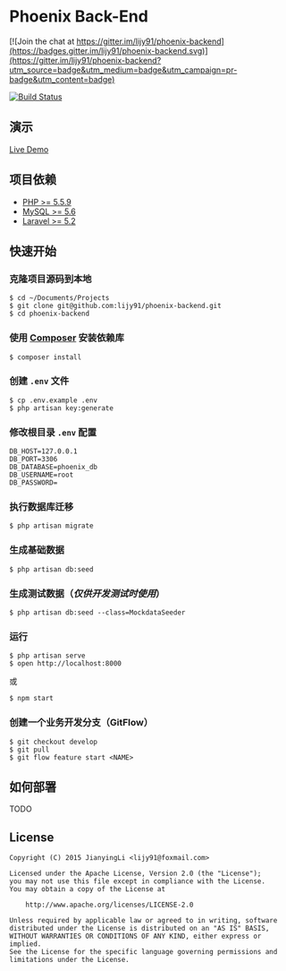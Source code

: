 # Phoenix Back-End

[![Join the chat at https://gitter.im/lijy91/phoenix-backend](https://badges.gitter.im/lijy91/phoenix-backend.svg)](https://gitter.im/lijy91/phoenix-backend?utm_source=badge&utm_medium=badge&utm_campaign=pr-badge&utm_content=badge)

[![Build Status](https://api.travis-ci.org/lijy91/phoenix-backend.svg?branch=master)](https://travis-ci.org/lijy91/phoenix-backend)

## 演示
[Live Demo](http://phoenix-backend.daoapp.io)

## 项目依赖
- [PHP >= 5.5.9](http://php.net/)
- [MySQL >= 5.6](https://www.mysql.com/)
- [Laravel >= 5.2](http://laravel.com/)

## 快速开始

### 克隆项目源码到本地
```
$ cd ~/Documents/Projects
$ git clone git@github.com:lijy91/phoenix-backend.git
$ cd phoenix-backend
```

### 使用 [Composer](https://getcomposer.org/) 安装依赖库
```
$ composer install
```

### 创建 `.env` 文件
```
$ cp .env.example .env
$ php artisan key:generate
```

### 修改根目录 `.env` 配置
```
DB_HOST=127.0.0.1
DB_PORT=3306
DB_DATABASE=phoenix_db
DB_USERNAME=root
DB_PASSWORD=
```

### 执行数据库迁移
```
$ php artisan migrate
```

### 生成基础数据
```
$ php artisan db:seed
```

### 生成测试数据（***仅供开发测试时使用***）
```
$ php artisan db:seed --class=MockdataSeeder
```

### 运行
```
$ php artisan serve
$ open http://localhost:8000
```
或
```
$ npm start
```

### 创建一个业务开发分支（GitFlow）
```
$ git checkout develop
$ git pull
$ git flow feature start <NAME>
```

## 如何部署
TODO

## License

    Copyright (C) 2015 JianyingLi <lijy91@foxmail.com>

    Licensed under the Apache License, Version 2.0 (the "License");
    you may not use this file except in compliance with the License.
    You may obtain a copy of the License at

        http://www.apache.org/licenses/LICENSE-2.0

    Unless required by applicable law or agreed to in writing, software
    distributed under the License is distributed on an "AS IS" BASIS,
    WITHOUT WARRANTIES OR CONDITIONS OF ANY KIND, either express or implied.
    See the License for the specific language governing permissions and
    limitations under the License.
